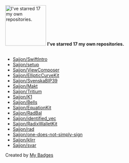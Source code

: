 <img src="https://my-badges.github.io/my-badges/self-star.png" alt="I&apos;ve starred 17 my own repositories." title="I&apos;ve starred 17 my own repositories." width="128">
<strong>I&apos;ve starred 17 my own repositories.</strong>
<br><br>

- <a href="https://github.com/Sajjon/SwiftIntro">Sajjon/SwiftIntro</a>
- <a href="https://github.com/Sajjon/setup">Sajjon/setup</a>
- <a href="https://github.com/Sajjon/ViewComposer">Sajjon/ViewComposer</a>
- <a href="https://github.com/Sajjon/EllipticCurveKit">Sajjon/EllipticCurveKit</a>
- <a href="https://github.com/Sajjon/SvenskaBIP39">Sajjon/SvenskaBIP39</a>
- <a href="https://github.com/Sajjon/Makt">Sajjon/Makt</a>
- <a href="https://github.com/Sajjon/Tritium">Sajjon/Tritium</a>
- <a href="https://github.com/Sajjon/K1">Sajjon/K1</a>
- <a href="https://github.com/Sajjon/Bells">Sajjon/Bells</a>
- <a href="https://github.com/Sajjon/EquationKit">Sajjon/EquationKit</a>
- <a href="https://github.com/Sajjon/RadBal">Sajjon/RadBal</a>
- <a href="https://github.com/Sajjon/identified_vec">Sajjon/identified_vec</a>
- <a href="https://github.com/Sajjon/RadixWalletKit">Sajjon/RadixWalletKit</a>
- <a href="https://github.com/Sajjon/rad">Sajjon/rad</a>
- <a href="https://github.com/Sajjon/one-does-not-simply-sign">Sajjon/one-does-not-simply-sign</a>
- <a href="https://github.com/Sajjon/klirr">Sajjon/klirr</a>
- <a href="https://github.com/Sajjon/svar">Sajjon/svar</a>


Created by <a href="https://github.com/my-badges/my-badges">My Badges</a>